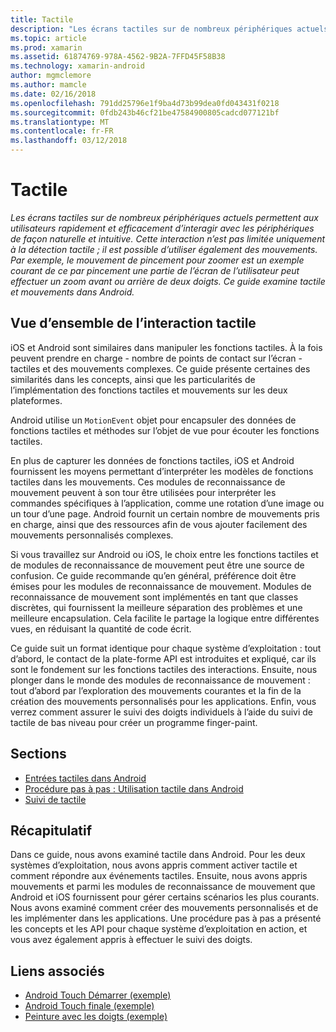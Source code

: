 ```yaml
---
title: Tactile
description: "Les écrans tactiles sur de nombreux périphériques actuels permettent aux utilisateurs rapidement et efficacement d’interagir avec les périphériques de façon naturelle et intuitive. Cette interaction n’est pas limitée uniquement à la détection tactile ; il est possible d’utiliser également des mouvements. Par exemple, le mouvement de pincement pour zoomer est un exemple courant de ce par pincement une partie de l’écran de l’utilisateur peut effectuer un zoom avant ou arrière de deux doigts. Ce guide examine tactile et mouvements dans Android."
ms.topic: article
ms.prod: xamarin
ms.assetid: 61874769-978A-4562-9B2A-7FFD45F58B38
ms.technology: xamarin-android
author: mgmclemore
ms.author: mamcle
ms.date: 02/16/2018
ms.openlocfilehash: 791dd25796e1f9ba4d73b99dea0fd043431f0218
ms.sourcegitcommit: 0fdb243b46cf21be47584900805cadcd077121bf
ms.translationtype: MT
ms.contentlocale: fr-FR
ms.lasthandoff: 03/12/2018
---
```

# <a name="touch"></a>Tactile

_Les écrans tactiles sur de nombreux périphériques actuels permettent aux utilisateurs rapidement et efficacement d’interagir avec les périphériques de façon naturelle et intuitive. Cette interaction n’est pas limitée uniquement à la détection tactile ; il est possible d’utiliser également des mouvements. Par exemple, le mouvement de pincement pour zoomer est un exemple courant de ce par pincement une partie de l’écran de l’utilisateur peut effectuer un zoom avant ou arrière de deux doigts. Ce guide examine tactile et mouvements dans Android._

## <a name="touch-overview"></a>Vue d’ensemble de l’interaction tactile

iOS et Android sont similaires dans manipuler les fonctions tactiles. À la fois peuvent prendre en charge - nombre de points de contact sur l’écran - tactiles et des mouvements complexes. Ce guide présente certaines des similarités dans les concepts, ainsi que les particularités de l’implémentation des fonctions tactiles et mouvements sur les deux plateformes.

Android utilise un `MotionEvent` objet pour encapsuler des données de fonctions tactiles et méthodes sur l’objet de vue pour écouter les fonctions tactiles.

En plus de capturer les données de fonctions tactiles, iOS et Android fournissent les moyens permettant d’interpréter les modèles de fonctions tactiles dans les mouvements. Ces modules de reconnaissance de mouvement peuvent à son tour être utilisées pour interpréter les commandes spécifiques à l’application, comme une rotation d’une image ou un tour d’une page. Android fournit un certain nombre de mouvements pris en charge, ainsi que des ressources afin de vous ajouter facilement des mouvements personnalisés complexes.

Si vous travaillez sur Android ou iOS, le choix entre les fonctions tactiles et de modules de reconnaissance de mouvement peut être une source de confusion. Ce guide recommande qu’en général, préférence doit être émises pour les modules de reconnaissance de mouvement. Modules de reconnaissance de mouvement sont implémentés en tant que classes discrètes, qui fournissent la meilleure séparation des problèmes et une meilleure encapsulation. Cela facilite le partage la logique entre différentes vues, en réduisant la quantité de code écrit.

Ce guide suit un format identique pour chaque système d’exploitation : tout d’abord, le contact de la plate-forme API est introduites et expliqué, car ils sont le fondement sur les fonctions tactiles des interactions. Ensuite, nous plonger dans le monde des modules de reconnaissance de mouvement : tout d’abord par l’exploration des mouvements courantes et la fin de la création des mouvements personnalisés pour les applications. Enfin, vous verrez comment assurer le suivi des doigts individuels à l’aide du suivi de tactile de bas niveau pour créer un programme finger-paint.

## <a name="sections"></a>Sections

-  [Entrées tactiles dans Android](~/android/app-fundamentals/touch/android-touch-walkthrough.md)
-  [Procédure pas à pas : Utilisation tactile dans Android](~/android/app-fundamentals/touch/android-touch-walkthrough.md)
-  [Suivi de tactile](touch-tracking.md)

## <a name="summary"></a>Récapitulatif

Dans ce guide, nous avons examiné tactile dans Android. Pour les deux systèmes d’exploitation, nous avons appris comment activer tactile et comment répondre aux événements tactiles. Ensuite, nous avons appris mouvements et parmi les modules de reconnaissance de mouvement que Android et iOS fournissent pour gérer certains scénarios les plus courants. Nous avons examiné comment créer des mouvements personnalisés et de les implémenter dans les applications. Une procédure pas à pas a présenté les concepts et les API pour chaque système d’exploitation en action, et vous avez également appris à effectuer le suivi des doigts.



## <a name="related-links"></a>Liens associés

- [Android Touch Démarrer (exemple)](https://developer.xamarin.com/samples/monodroid/ApplicationFundamentals/Touch_start)
- [Android Touch finale (exemple)](https://developer.xamarin.com/samples/monodroid/ApplicationFundamentals/Touch_final)
- [Peinture avec les doigts (exemple)](https://developer.xamarin.com/samples/monodroid/ApplicationFundamentals/FingerPaint)
